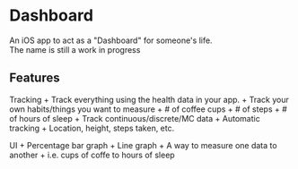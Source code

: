 # Dashboard

An iOS app to act as a "Dashboard" for someone's life.  
The name is still a work in progress

## Features

Tracking
    + Track everything using the health data in your app.
    + Track your own habits/things you want to measure
        + # of coffee cups
        + # of steps
        + # of hours of sleep
    + Track continuous/discrete/MC data
    + Automatic tracking
        + Location, height, steps taken, etc.

UI
    + Percentage bar graph
    + Line graph
    + A way to measure one data to another
        + i.e. cups of coffe to hours of sleep
